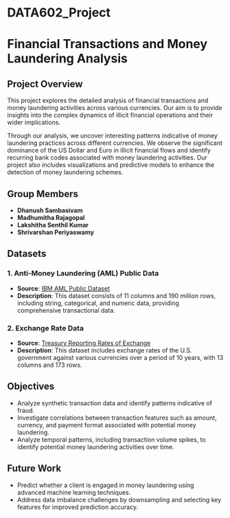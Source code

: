 # DATA602_Project

# Financial Transactions and Money Laundering Analysis

## Project Overview
This project explores the detailed analysis of financial transactions and money laundering activities across various currencies. Our aim is to provide insights into the complex dynamics of illicit financial operations and their wider implications.

Through our analysis, we uncover interesting patterns indicative of money laundering practices across different currencies. We observe the significant dominance of the US Dollar and Euro in illicit financial flows and identify recurring bank codes associated with money laundering activities. Our project also includes visualizations and predictive models to enhance the detection of money laundering schemes.

## Group Members
- **Dhanush Sambasivam**
- **Madhumitha Rajagopal**
- **Lakshitha Senthil Kumar**
- **Shrivarshan Periyaswamy**

## Datasets

### 1. Anti-Money Laundering (AML) Public Data
- **Source**: [IBM AML Public Dataset](https://ibm.ent.box.com/v/AML-Anti-Money-Laundering-Data/folder/132399911119)
- **Description**: This dataset consists of 11 columns and 190 million rows, including string, categorical, and numeric data, providing comprehensive transactional data.

### 2. Exchange Rate Data
- **Source**: [Treasury Reporting Rates of Exchange](https://fiscaldata.treasury.gov/datasets/treasury-reporting-rates-exchange/treasury-reporting-rates-of-exchange)
- **Description**: This dataset includes exchange rates of the U.S. government against various currencies over a period of 10 years, with 13 columns and 173 rows.

## Objectives
- Analyze synthetic transaction data and identify patterns indicative of fraud.
- Investigate correlations between transaction features such as amount, currency, and payment format associated with potential money laundering.
- Analyze temporal patterns, including transaction volume spikes, to identify potential money laundering activities over time.

## Future Work
- Predict whether a client is engaged in money laundering using advanced machine learning techniques.
- Address data imbalance challenges by downsampling and selecting key features for improved prediction accuracy.

